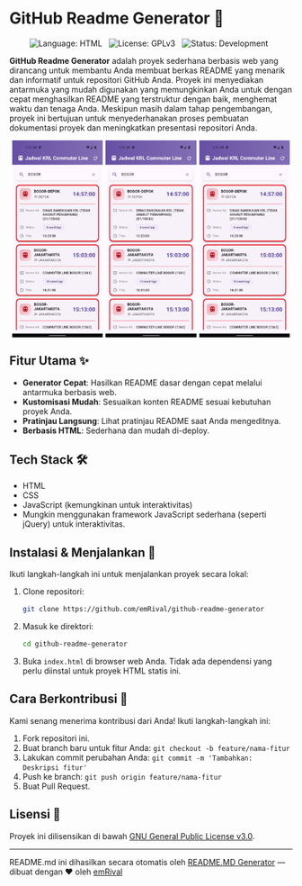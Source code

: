 # GitHub Readme Generator 📝

<p align="center">
  <img style="margin-right: 8px;" src="https://img.shields.io/badge/Language-HTML-orange.svg" alt="Language: HTML">
  <img style="margin-right: 8px;" src="https://img.shields.io/badge/License-GPLv3-blue.svg" alt="License: GPLv3">
  <img style="margin-right: 8px;" src="https://img.shields.io/badge/Status-Development-green.svg" alt="Status: Development">
</p>

**GitHub Readme Generator** adalah proyek sederhana berbasis web yang dirancang untuk membantu Anda membuat berkas README yang menarik dan informatif untuk repositori GitHub Anda. Proyek ini menyediakan antarmuka yang mudah digunakan yang memungkinkan Anda untuk dengan cepat menghasilkan README yang terstruktur dengan baik, menghemat waktu dan tenaga Anda. Meskipun masih dalam tahap pengembangan, proyek ini bertujuan untuk menyederhanakan proses pembuatan dokumentasi proyek dan meningkatkan presentasi repositori Anda.

<p align="center" style="display: flex; gap: 1%; justify-content: center;"><img src="https://raw.githubusercontent.com/emRival/commuterline-schedule/refs/heads/main/screenshots/train_list.png" alt="Pratinjau" width="32%">
<img src="https://raw.githubusercontent.com/emRival/commuterline-schedule/refs/heads/main/screenshots/train_list.png" alt="Pratinjau" width="32%">
<img src="https://raw.githubusercontent.com/emRival/commuterline-schedule/refs/heads/main/screenshots/train_list.png" alt="Pratinjau" width="32%"></p>

## Fitur Utama ✨

*   **Generator Cepat**: Hasilkan README dasar dengan cepat melalui antarmuka berbasis web.
*   **Kustomisasi Mudah**: Sesuaikan konten README sesuai kebutuhan proyek Anda.
*   **Pratinjau Langsung**: Lihat pratinjau README saat Anda mengeditnya.
*   **Berbasis HTML**: Sederhana dan mudah di-deploy.

## Tech Stack 🛠️

*   HTML
*   CSS
*   JavaScript (kemungkinan untuk interaktivitas)
*   Mungkin menggunakan framework JavaScript sederhana (seperti jQuery) untuk interaktivitas.

## Instalasi & Menjalankan 🚀

Ikuti langkah-langkah ini untuk menjalankan proyek secara lokal:

1.  Clone repositori:
    ```bash
    git clone https://github.com/emRival/github-readme-generator
    ```
2.  Masuk ke direktori:
    ```bash
    cd github-readme-generator
    ```
3.  Buka `index.html` di browser web Anda. Tidak ada dependensi yang perlu diinstal untuk proyek HTML statis ini.

## Cara Berkontribusi 🤝

Kami senang menerima kontribusi dari Anda! Ikuti langkah-langkah ini:

1.  Fork repositori ini.
2.  Buat branch baru untuk fitur Anda: `git checkout -b feature/nama-fitur`
3.  Lakukan commit perubahan Anda: `git commit -m 'Tambahkan: Deskripsi fitur'`
4.  Push ke branch: `git push origin feature/nama-fitur`
5.  Buat Pull Request.

## Lisensi 📄

Proyek ini dilisensikan di bawah [GNU General Public License v3.0](https://www.gnu.org/licenses/gpl-3.0.en.html).



---
README.md ini dihasilkan secara otomatis oleh [README.MD Generator](https://github.com/emRival) — dibuat dengan ❤️ oleh [emRival](https://github.com/emRival)
